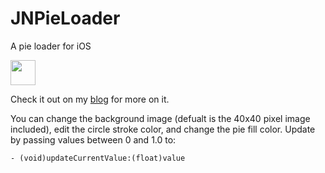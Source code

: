 JNPieLoader
===========

A pie loader for iOS

[<img src="https://github.com/nicholjs/JNPieLoader/blob/master/piescreenshot.png?raw=true" width="40" height="40"/>](https://github.com/nicholjs/JNPieLoader/blob/master/piescreenshot.png)

Check it out on my [blog](http://nicholjs.com/post/24228867084/i-created-a-simple-pie-loader-for-ios-fork-it) for more on it.

You can change the background image (defualt is the 40x40 pixel image included), edit the circle stroke color, and change the pie fill color. Update by passing values between 0 and 1.0 to:

    - (void)updateCurrentValue:(float)value
